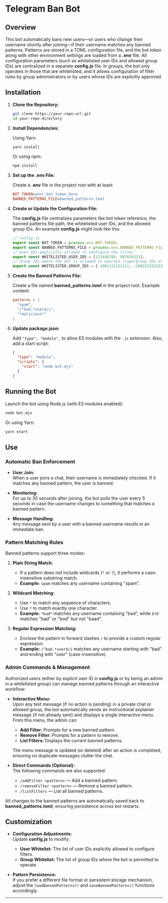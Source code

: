 # Telegram Ban Bot

## Overview

This bot automatically bans new users—or users who change their username shortly after joining—if their username matches any banned patterns. Patterns are stored in a TOML configuration file, and the bot token along with other environment settings are loaded from a **.env** file. All configuration parameters (such as whitelisted user IDs and allowed group IDs) are centralized in a separate **config.js** file. In groups, the bot only operates in those that are whitelisted, and it allows configuration of filter rules by group administrators or by users whose IDs are explicitly approved.

## Installation

1. **Clone the Repository:**

   ```bash
   git clone https://your-repo-url.git
   cd your-repo-directory
   ```

2. **Install Dependencies:**

   Using Yarn:
   ```bash
   yarn install
   ```
   Or using npm:
   ```bash
   npm install
   ```

3. **Set up the .env File:**

   Create a **.env** file in the project root with at least:
   ```ini
   BOT_TOKEN=your_bot_token_here
   BANNED_PATTERNS_FILE=banned_patterns.toml
   ```

4. **Create or Update the Configuration File:**

   The **config.js** file centralizes parameters like bot token reference, the banned patterns file path, the whitelisted user IDs, and the allowed group IDs. An example **config.js** might look like this:
   ```js
   // config.js
   export const BOT_TOKEN = process.env.BOT_TOKEN;
   export const BANNED_PATTERNS_FILE = process.env.BANNED_PATTERNS_FILE || 'banned_patterns.toml';
   // User IDs explicitly allowed to configure the filter
   export const WHITELISTED_USER_IDS = [123456789, 987654321];
   // Group IDs where the bot is allowed to operate (supergroup IDs are typically negative numbers)
   export const WHITELISTED_GROUP_IDS = [-1001111111111, -1002222222222];
   ```

5. **Create the Banned Patterns File:**

   Create a file named **banned_patterns.toml** in the project root. Example content:
   ```toml
   patterns = [
     "spam",
     "/^bad.*user$/i",
     "*malicious*"
   ]
   ```

6. **Update package.json:**

   Add `"type": "module",` to allow ES modules with the `.js` extension. Also, add a start script:
   ```json
   {
     "type": "module",
     "scripts": {
       "start": "node bot.mjs"
     }
   }
   ```

## Running the Bot

Launch the bot using Node.js (with ES modules enabled):

```bash
node bot.mjs
```

Or using Yarn:
```bash
yarn start
```

## Use

### Automatic Ban Enforcement

- **User Join:**  
  When a user joins a chat, their username is immediately checked. If it matches any banned pattern, the user is banned.

- **Monitoring:**  
  For up to 30 seconds after joining, the bot polls the user every 5 seconds in case the username changes to something that matches a banned pattern.

- **Message Handling:**  
  Any message sent by a user with a banned username results in an immediate ban.

### Pattern Matching Rules

Banned patterns support three modes:

1. **Plain String Match:**  
   - If a pattern does not include wildcards (`*` or `?`), it performs a case-insensitive substring match.  
   - **Example:** `spam` matches any username containing "spam".

2. **Wildcard Matching:**  
   - Use `*` to match any sequence of characters.  
   - Use `?` to match exactly one character.  
   - **Example:** `*bad*` matches any username containing "bad", while `b?d` matches "bad" or "bod" but not "baad".

3. **Regular Expression Matching:**  
   - Enclose the pattern in forward slashes `/` to provide a custom regular expression.  
   - **Example:** `/^bad.*user$/i` matches any username starting with "bad" and ending with "user" (case-insensitive).

### Admin Commands & Management

Authorized users (either by explicit user ID in **config.js** or by being an admin in a whitelisted group) can manage banned patterns through an interactive workflow:

- **Interactive Menu:**  
  Upon any text message (if no action is pending) in a private chat or allowed group, the bot automatically sends an instructional explainer message (if not already sent) and displays a single interactive menu. From this menu, the admin can:
  - **Add Filter:** Prompts for a new banned pattern.
  - **Remove Filter:** Prompts for a pattern to remove.
  - **List Filters:** Displays the current banned patterns.

  The menu message is updated (or deleted) after an action is completed, ensuring no duplicate messages clutter the chat.

- **Direct Commands (Optional):**  
  The following commands are also supported:
  - `/addFilter <pattern>` — Add a banned pattern.
  - `/removeFilter <pattern>` — Remove a banned pattern.
  - `/listFilters` — List all banned patterns.

All changes to the banned patterns are automatically saved back to **banned_patterns.toml**, ensuring persistence across bot restarts.

## Customization

- **Configuration Adjustments:**  
  Update **config.js** to modify:
  - **User Whitelist:** The list of user IDs explicitly allowed to configure filters.
  - **Group Whitelist:** The list of group IDs where the bot is permitted to operate.
  
- **Pattern Persistence:**  
  If you prefer a different file format or persistent storage mechanism, adjust the `loadBannedPatterns()` and `saveBannedPatterns()` functions accordingly.

---
